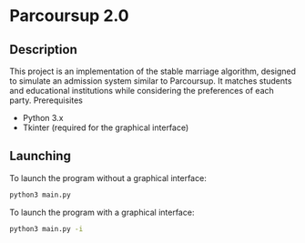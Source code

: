 # Parcoursup 2.0
## Description

This project is an implementation of the stable marriage algorithm, designed to simulate an admission system similar to Parcoursup. It matches students and educational institutions while considering the preferences of each party.
Prerequisites

- Python 3.x
- Tkinter (required for the graphical interface)

## Launching

To launch the program without a graphical interface:
```bash
python3 main.py
```
To launch the program with a graphical interface:
```bash
python3 main.py -i
```
